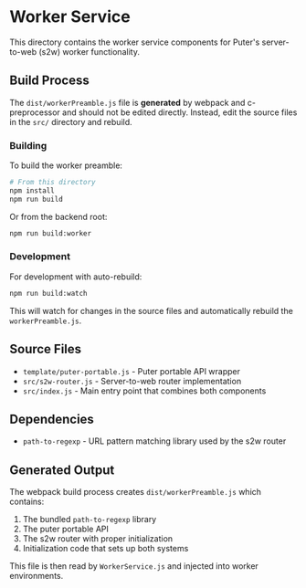# Worker Service

This directory contains the worker service components for Puter's server-to-web (s2w) worker functionality.

## Build Process

The `dist/workerPreamble.js` file is **generated** by webpack and c-preprocessor and should not be edited directly. Instead, edit the source files in the `src/` directory and rebuild.

### Building

To build the worker preamble:

```bash
# From this directory
npm install
npm run build
```

Or from the backend root:

```bash
npm run build:worker
```

### Development

For development with auto-rebuild:

```bash
npm run build:watch
```

This will watch for changes in the source files and automatically rebuild the `workerPreamble.js`.

## Source Files

- `template/puter-portable.js` - Puter portable API wrapper
- `src/s2w-router.js` - Server-to-web router implementation
- `src/index.js` - Main entry point that combines both components

## Dependencies

- `path-to-regexp` - URL pattern matching library used by the s2w router

## Generated Output

The webpack build process creates `dist/workerPreamble.js` which contains:
1. The bundled `path-to-regexp` library
2. The puter portable API
3. The s2w router with proper initialization
4. Initialization code that sets up both systems

This file is then read by `WorkerService.js` and injected into worker environments. 